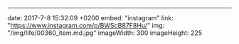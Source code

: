 ---
date: 2017-7-8 15:32:09 +0200
embed: "instagram"
link: "https://www.instagram.com/p/BWScB87F8Hu/"
img: "/img/life/00360_item.md.jpg"
imageWidth: 300
imageHeight: 225
